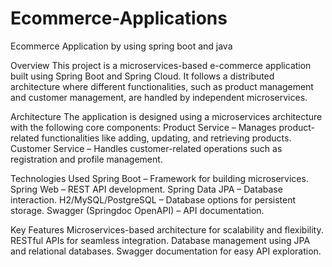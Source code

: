 # Ecommerce-Applications
Ecommerce Application by using spring boot and java

Overview
This project is a microservices-based e-commerce application built using Spring Boot and Spring Cloud. It follows a distributed architecture where different functionalities, such as product management and customer management, are handled by independent microservices.

Architecture
The application is designed using a microservices architecture with the following core components:
Product Service – Manages product-related functionalities like adding, updating, and retrieving products.
Customer Service – Handles customer-related operations such as registration and profile management.

Technologies Used
Spring Boot – Framework for building microservices.
Spring Web – REST API development.
Spring Data JPA – Database interaction.
H2/MySQL/PostgreSQL – Database options for persistent storage.
Swagger (Springdoc OpenAPI) – API documentation.

Key Features
Microservices-based architecture for scalability and flexibility.
RESTful APIs for seamless integration.
Database management using JPA and relational databases.
Swagger documentation for easy API exploration.
